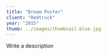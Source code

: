 ```yaml
---
title: "Broam Poster"
client: "Redtruck"
year: "2015"
thumb: ../images/thumbnail-blue.jpg
---
```


Write a description
